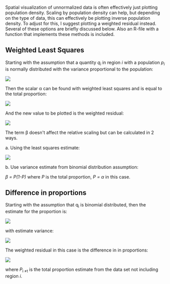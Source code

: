 Spatial visualization of unnormalized data is often effectively just plotting population density. Scaling by population density can help, but depending on the type of data, this can effectively be plotting inverse population density. To adjust for this, I suggest plotting a weighted residual instead. Several of these options are briefly discussed below. Also an R-file with a function that implements these methods is included.

## Weighted Least Squares

Starting with the assumption that a quantity <em>q<sub>i</sub></em> in region <em>i</em> with a population <em>p<sub>i</sub></em> is normally distributed with the variance proportional to the population:

<img src="https://render.githubusercontent.com/render/math?math=q_i = N(\alpha p_i, \beta p_i)">

Then the scalar &alpha; can be found with weighted least squares and is equal to the total proportion:

<img src="https://render.githubusercontent.com/render/math?math=\alpha = \frac{\sum_i q_i}{\sum_i p_i}">

And the new value to be plotted is the weighted residual:

<img src="https://render.githubusercontent.com/render/math?math=r_i =\frac{q_i - \alpha p_i}{\sqrt{\beta p_i}}">

The term &beta; doesn't affect the relative scaling but can be calculated in 2 ways.

a. Using the least squares estimate:

<img src="https://render.githubusercontent.com/render/math?math=\beta = \frac{1}{N-1} \sum_{i=1}^N \frac{(q_i - \alpha p_i)^2}{p_i}"> 

b. Use variance estimate from binomial distribution assumption:

<em>&beta; = P(1-P)</em> where <em>P</em> is the total proportion,  <em>P = &alpha;</em> in this case.


## Difference in proportions
Starting with the assumption that  q<sub>i</sub> is  binomial  distributed, then the estimate for the proportion is:

<img src="https://render.githubusercontent.com/render/math?math=P_i = \frac{q_i}{p_i}">

with estimate variance: 

<img src="https://render.githubusercontent.com/render/math?math=var(P_i) = \frac{P_i(1-P_i)}{p_i}">


The weighted residual in this case is the difference in in proportions:

<img src="https://render.githubusercontent.com/render/math?math=r_i = \frac{P_i - P_{t\neq i}}{\sqrt{var(P_i)+var(P_{t\neq i})} }">

where <em>P</em><sub>i &ne;t</sub> is the total proportion estimate from the data set not including region <em>i</em>.

